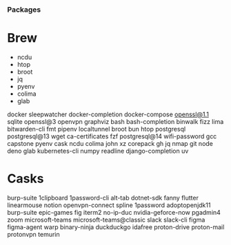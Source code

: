 ### Packages

# Brew

- ncdu
- htop
- broot
- jq
- pyenv
- colima
- glab

docker
sleepwatcher
docker-completion
docker-compose
openssl@1.1
sqlite
openssl@3
openvpn
graphviz
bash
bash-completion
binwalk
fizz
lima
bitwarden-cli
fmt
pipenv
localtunnel
broot
bun
htop
postgresql
postgresql@13
wget
ca-certificates
fzf
postgresql@14
wifi-password
gcc
capstone
pyenv
cask
ncdu
colima
john
xz
corepack
gh
jq
nmap
git
node
deno
glab
kubernetes-cli
numpy
readline
django-completion
uv

# Casks

burp-suite
1clipboard
1password-cli
alt-tab
dotnet-sdk
fanny
flutter
linearmouse
notion
openvpn-connect
spline
1password
adoptopenjdk11
burp-suite
epic-games
fig
iterm2
no-ip-duc
nvidia-geforce-now
pgadmin4
zoom
microsoft-teams
microsoft-teams@classic
slack
slack-cli
figma
figma-agent
warp
binary-ninja
duckduckgo
idafree
proton-drive
proton-mail
protonvpn
temurin
